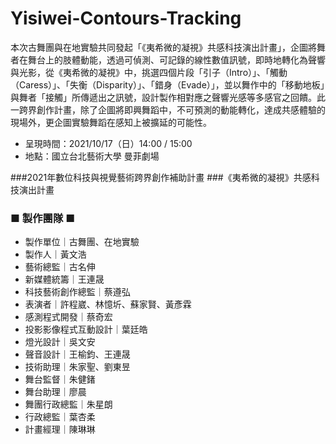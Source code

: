 # Yisiwei-Contours-Tracking

本次古舞團與在地實驗共同發起「《夷希微的凝視》共感科技演出計畫」，企圖將舞者在舞台上的肢體動能，透過可偵測、可記錄的線性數值訊號，即時地轉化為聲響與光影，從《夷希微的凝視》中，挑選四個片段「引子（Intro）」、「觸動（Caress）」、「失衡（Disparity）」、「錯身（Evade）」，並以舞作中的「移動地板」與舞者「接觸」所傳遞出之訊號，設計製作相對應之聲響光感等多感官之回饋。此一跨界創作計畫，除了企圖將即興舞蹈中，不可預測的動能轉化，達成共感體驗的現場外，更企圖實驗舞蹈在感知上被擴延的可能性。

* 呈現時間：2021/10/17（日）14:00 / 15:00
* 地點：國立台北藝術大學 曼菲劇場


###2021年數位科技與視覺藝術跨界創作補助計畫
###《夷希微的凝視》共感科技演出計畫

### ■ 製作團隊 ■  
* 製作單位｜古舞團、在地實驗
* 製作人｜黃文浩
* 藝術總監｜古名伸
* 新媒體統籌｜王連晟
* 科技藝術創作總監｜蔡遵弘
* 表演者｜許程崴、林憶圻、蘇家賢、黃彥霖
* 感測程式開發｜蔡奇宏
* 投影影像程式互動設計｜葉廷皓
* 燈光設計｜吳文安
* 聲音設計｜王榆鈞、王連晟
* 技術助理｜朱家聖、劉東昱
* 舞台監督｜朱健鍺
* 舞台助理｜廖晨
* 舞團行政總監｜朱星朗
* 行政總監｜葉杏柔
* 計畫經理｜陳琳琳
